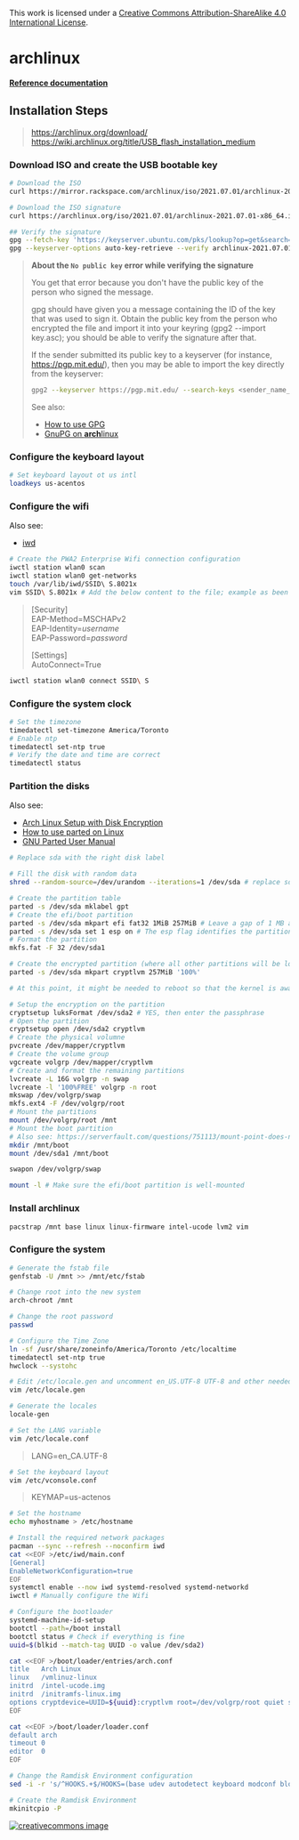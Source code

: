 This work is licensed under a
[Creative Commons Attribution-ShareAlike 4.0 International License](http://creativecommons.org/licenses/by-sa/4.0/).

# **arch**linux

**[Reference documentation](https://wiki.archlinux.org/title/Installation_guide)**

## Installation Steps

> https://archlinux.org/download/  
> https://wiki.archlinux.org/title/USB_flash_installation_medium

### Download ISO and create the USB bootable key

```bash
# Download the ISO
curl https://mirror.rackspace.com/archlinux/iso/2021.07.01/archlinux-2021.07.01-x86_64.iso --output archlinux-2021.07.01-x86_64.iso

# Download the ISO signature
curl https://archlinux.org/iso/2021.07.01/archlinux-2021.07.01-x86_64.iso.sig --output archlinux-2021.07.01-x86_64.iso.sig

## Verify the signature
gpg --fetch-key 'https://keyserver.ubuntu.com/pks/lookup?op=get&search=0x4aa4767bbc9c4b1d18ae28b77f2d434b9741e8ac' # Must be needed if the next command fails with the `No public key error`
gpg --keyserver-options auto-key-retrieve --verify archlinux-2021.07.01-x86_64.iso.sig
```

> **About the `No public key` error while verifying the signature**
>
> You get that error because you don't have the public key of the person who signed the message.
> 
> gpg should have given you a message containing the ID of the key that was used to sign it. Obtain the public key from the person who encrypted the file and import it into your keyring (gpg2 --import key.asc); you should be able to verify the signature after that.
> 
> If the sender submitted its public key to a keyserver (for instance, https://pgp.mit.edu/), then you may be able to import the key directly from the keyserver:
> 
> ```bash
> gpg2 --keyserver https://pgp.mit.edu/ --search-keys <sender_name_or_address>
> ``` 
> 
> See also:
>- [How to use GPG](https://www.privex.io/articles/what-is-gpg)
>- [GnuPG on **arch**linux](https://wiki.archlinux.org/title/GnuPG)

### Configure the keyboard layout

```bash
# Set keyboard layout ot us intl
loadkeys us-acentos
```

### Configure the wifi

Also see:
- [iwd](https://wiki.archlinux.org/title/Iwd)

```bash
# Create the PWA2 Enterprise Wifi connection configuration
iwctl station wlan0 scan
iwctl station wlan0 get-networks
touch /var/lib/iwd/SSID\ S.8021x
vim SSID\ S.8021x # Add the below content to the file; example as been provided with a SSIS including a space character within
```

> [Security]  
> EAP-Method=MSCHAPv2  
> EAP-Identity=*username*  
> EAP-Password=*password*  
> 
> [Settings]  
> AutoConnect=True

```bash
iwctl station wlan0 connect SSID\ S
```

### Configure the system clock

```bash
# Set the timezone
timedatectl set-timezone America/Toronto
# Enable ntp
timedatectl set-ntp true
# Verify the date and time are correct
timedatectl status
```

### Partition the disks

Also see:
- [Arch Linux Setup with Disk Encryption](https://paedubucher.ch/articles/2020-09-26-arch-linux-setup-with-disk-encryption.html)
- [How to use parted on Linux](https://linuxhint.com/parted_linux/)
- [GNU Parted User Manual](https://www.gnu.org/software/parted/manual/html_node/index.html)

```bash
# Replace sda with the right disk label

# Fill the disk with random data
shred --random-source=/dev/urandom --iterations=1 /dev/sda # replace sda by the targerted disk

# Create the partition table
parted -s /dev/sda mklabel gpt
# Create the efi/boot partition
parted -s /dev/sda mkpart efi fat32 1MiB 257MiB # Leave a gap of 1 MB at the beginning, so no matter what block size my SSD uses, the boot partition will always be properly aligned
parted -s /dev/sda set 1 esp on # The esp flag identifies the partition as a UEFI system partition
# Format the partition
mkfs.fat -F 32 /dev/sda1

# Create the encrypted partition (where all other partitions will be located)
parted -s /dev/sda mkpart cryptlvm 257MiB '100%'

# At this point, it might be needed to reboot so that the kernel is aware of the changes

# Setup the encryption on the partition
cryptsetup luksFormat /dev/sda2 # YES, then enter the passphrase
# Open the partition
cryptsetup open /dev/sda2 cryptlvm
# Create the physical volumne
pvcreate /dev/mapper/cryptlvm
# Create the volume group
vgcreate volgrp /dev/mapper/cryptlvm
# Create and format the remaining partitions
lvcreate -L 16G volgrp -n swap
lvcreate -l '100%FREE' volgrp -n root
mkswap /dev/volgrp/swap
mkfs.ext4 -F /dev/volgrp/root
# Mount the partitions
mount /dev/volgrp/root /mnt
# Mount the boot partition
# Also see: https://serverfault.com/questions/751113/mount-point-does-not-exist-despite-creating-it
mkdir /mnt/boot
mount /dev/sda1 /mnt/boot

swapon /dev/volgrp/swap

mount -l # Make sure the efi/boot partition is well-mounted
```

### Install **arch**linux

```bash
pacstrap /mnt base linux linux-firmware intel-ucode lvm2 vim
```

### Configure the system

```bash
# Generate the fstab file
genfstab -U /mnt >> /mnt/etc/fstab

# Change root into the new system
arch-chroot /mnt

# Change the root password
passwd

# Configure the Time Zone
ln -sf /usr/share/zoneinfo/America/Toronto /etc/localtime
timedatectl set-ntp true
hwclock --systohc

# Edit /etc/locale.gen and uncomment en_US.UTF-8 UTF-8 and other needed locales.
vim /etc/locale.gen

# Generate the locales
locale-gen

# Set the LANG variable
vim /etc/locale.conf
```
> LANG=en_CA.UTF-8

```bash
# Set the keyboard layout
vim /etc/vconsole.conf
```
> KEYMAP=us-actenos

```bash
# Set the hostname
echo myhostname > /etc/hostname

# Install the required network packages
pacman --sync --refresh --noconfirm iwd
cat <<EOF >/etc/iwd/main.conf
[General]
EnableNetworkConfiguration=true
EOF
systemctl enable --now iwd systemd-resolved systemd-networkd
iwctl # Manually configure the Wifi

# Configure the bootloader
systemd-machine-id-setup
bootctl --path=/boot install
bootctl status # Check if everything is fine
uuid=$(blkid --match-tag UUID -o value /dev/sda2)

cat <<EOF >/boot/loader/entries/arch.conf
title   Arch Linux
linux   /vmlinuz-linux
initrd  /intel-ucode.img
initrd  /initramfs-linux.img
options cryptdevice=UUID=${uuid}:cryptlvm root=/dev/volgrp/root quiet splash rw
EOF

cat <<EOF >/boot/loader/loader.conf
default arch
timeout 0
editor  0
EOF

# Change the Ramdisk Environment configuration
sed -i -r 's/^HOOKS.+$/HOOKS=(base udev autodetect keyboard modconf block encrypt lvm2 filesystems fsck)/g' /etc/mkinitcpio.conf

# Create the Ramdisk Environment
mkinitcpio -P
```

[![creativecommons image](https://i.creativecommons.org/l/by-sa/4.0/80x15.png)](http://creativecommons.org/licenses/by-sa/4.0/)
